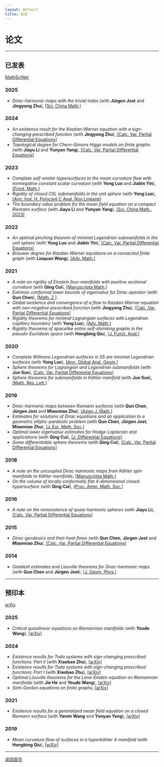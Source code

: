 ```yaml
---
layout: default
title: 论文
---
```


# 论文

---

## <span class="paper-section">已发表</span>

[MathSciNet](https://mathscinet.ams.org/mathscinet/2006/mathscinet/search/author.html?mrauthid=1047065)

### 2025
<ul class="paper-list">
  <li><em>Dirac-harmonic maps with the trivial index</em> (with <strong>Jürgen Jost</strong> and <strong>Jingyong Zhu</strong>), <a href="https://doi.org/10.1007/s11425-023-2283-0" target="_blank">[Sci. China Math.]</a></li>
</ul>

### 2024
<ul class="paper-list">
  <li><em>An existence result for the Kazdan-Warner equation with a sign-changing prescribed function</em> (with <strong>Jingyong Zhu</strong>), <a href="https://doi.org/10.1007/s00526-023-02659-4" target="_blank">[Calc. Var. Partial Differential Equations]</a></li>
  <li><em>Topological degree for Chern-Simons Higgs models on finite graphs</em> (with <strong>Jiayu Li</strong> and <strong>Yunyan Yang</strong>), <a href="https://doi.org/10.1007/s00526-024-02706-8" target="_blank">[Calc. Var. Partial Differential Equations]</a></li>
</ul>

### 2023
<ul class="paper-list">
  <li><em>Complete self-similar hypersurfaces to the mean curvature flow with nonnegative constant scalar curvature</em> (with <strong>Yong Luo</strong> and <strong>Jiabin Yin</strong>), <a href="https://doi.org/10.1007/s11464-021-0229-x" target="_blank">[Front. Math.]</a></li>
  <li><em>Rigidity of closed CSL submanifolds in the unit sphere</em> (with <strong>Yong Luo</strong>), <a href="https://doi.org/10.4171/aihpc/50" target="_blank">[Ann. Inst. H. Poincaré C Anal. Non Linéaire]</a></li>
  <li><em>The boundary value problem for the mean field equation on a compact Riemann surface</em> (with <strong>Jiayu Li</strong> and <strong>Yunyan Yang</strong>), <a href="https://doi.org/10.1007/s11425-021-1962-5" target="_blank">[Sci. China Math., 2023]</a></li>
</ul>

### 2022
<ul class="paper-list">
  <li><em>An optimal pinching theorem of minimal Legendrian submanifolds in the unit sphere</em> (with <strong>Yong Luo</strong> and <strong>Jiabin Yin</strong>), <a href="https://doi.org/10.1007/s00526-022-02304-6" target="_blank">[Calc. Var. Partial Differential Equations]</a></li>
  <li><em>Brouwer degree for Kazdan-Warner equations on a connected finite graph</em> (with <strong>Liuquan Wang</strong>), <a href="https://doi.org/10.1016/j.aim.2022.108422" target="_blank">[Adv. Math.]</a></li>
</ul>

### 2021
<ul class="paper-list">
  <li><em>A note on rigidity of Einstein four-manifolds with positive sectional curvature</em> (with <strong>Qing Cui</strong>), <a href="https://doi.org/10.1007/s00229-020-01217-y" target="_blank">[Manuscripta Math.]</a></li>
  <li><em>Extrinsic conformal lower bounds of eigenvalue for Dirac operator</em> (with <strong>Qun Chen</strong>), <a href="https://doi.org/10.1007/s00209-020-02573-x" target="_blank">[Math. Z.]</a></li>
  <li><em>Global existence and convergence of a flow to Kazdan-Warner equation with non-negative prescribed function</em> (with <strong>Jingyong Zhu</strong>), <a href="https://doi.org/10.1007/s00526-020-01873-8" target="_blank">[Calc. Var. Partial Differential Equations]</a></li>
  <li><em>Rigidity theorems for minimal Lagrangian surfaces with Legendrian capillary boundary</em> (with <strong>Yong Luo</strong>), <a href="https://doi.org/10.1016/j.aim.2021.108124" target="_blank">[Adv. Math.]</a></li>
  <li><em>Rigidity theorems of spacelike entire self-shrinking graphs in the pseudo-Euclidean space</em> (with <strong>Hongbing Qiu</strong>), <a href="https://doi.org/10.1016/j.jfa.2021.109189" target="_blank">[J. Funct. Anal.]</a></li>
</ul>

### 2020
<ul class="paper-list">
  <li><em>Complete Willmore Legendrian surfaces in S5 are minimal Legendrian surfaces</em> (with <strong>Yong Luo</strong>), <a href="https://doi.org/10.1007/s10455-020-09719-4" target="_blank">[Ann. Global Anal. Geom.]</a></li>
  <li><em>Sphere theorems for Lagrangian and Legendrian submanifolds</em> (with <strong>Jun Sun</strong>), <a href="https://doi.org/10.1007/s00526-020-01797-3" target="_blank">[Calc. Var. Partial Differential Equations]</a></li>
  <li><em>Sphere theorems for submanifolds in Kähler manifold</em> (with <strong>Jun Sun</strong>), <a href="https://dx.doi.org/10.4310/MRL.2020.v27.n4.a10" target="_blank">[Math. Res. Lett.]</a></li>
</ul>

### 2019
<ul class="paper-list">
  <li><em>Dirac-harmonic maps between Riemann surfaces</em> (with <strong>Qun Chen</strong>, <strong>Jürgen Jost</strong> and <strong>Miaomiao Zhu</strong>), <a href="https://dx.doi.org/10.4310/AJM.2019.v23.n1.a6" target="_blank">[Asian J. Math.]</a></li>
  <li><em>Estimates for solutions of Dirac equations and an application to a geometric elliptic-parabolic problem</em> (with <strong>Qun Chen</strong>, <strong>Jürgen Jost</strong>, <strong>Miaomiao Zhu</strong>), <a href="https://doi.org/10.4171/JEMS/847" target="_blank">[J. Eur. Math. Soc.]</a></li>
  <li><em>Optimal lower eigenvalue estimates for Hodge-Laplacian and applications</em> (with <strong>Qing Cui</strong>), <a href="https://doi.org/10.1016/j.jde.2018.12.032" target="_blank">[J. Differential Equations]</a></li>
  <li><em>Some differentiable sphere theorems</em> (with <strong>Qing Cui</strong>), <a href="https://doi.org/10.1007/s00526-019-1487-2" target="_blank">[Calc. Var. Partial Differential Equations]</a></li>
</ul>

### 2018
<ul class="paper-list">
  <li><em>A note on the uncoupled Dirac-harmonic maps from Kähler spin manifolds to Kähler manifolds</em>, <a href="https://doi.org/10.1007/s00229-017-0941-8" target="_blank">[Manuscripta Math.]</a></li>
  <li><em>On the volume of locally conformally flat 4-dimensional closed hypersurface</em> (with <strong>Qing Cui</strong>), <a href="https://doi.org/10.1090/proc/13855" target="_blank">[Proc. Amer. Math. Soc.]</a></li>
</ul>

### 2016
<ul class="paper-list">
  <li><em>A note on the nonexistence of quasi-harmonic spheres</em> (with <strong>Jiayu Li</strong>), <a href="https://doi.org/10.1007/s00526-016-1076-6" target="_blank">[Calc. Var. Partial Differential Equations]</a></li>
</ul>

### 2015
<ul class="paper-list">
  <li><em>Dirac-geodesics and their heat flows</em> (with <strong>Qun Chen</strong>, <strong>Jürgen Jost</strong> and <strong>Miaomiao Zhu</strong>), <a href="https://doi.org/10.1007/s00526-015-0877-3" target="_blank">[Calc. Var. Partial Differential Equations]</a></li>
</ul>

### 2014
<ul class="paper-list">
  <li><em>Gradient estimates and Liouville theorems for Dirac-harmonic maps</em> (with <strong>Qun Chen</strong> and <strong>Jürgen Jost</strong>), <a href="http://dx.doi.org/10.1016/j.geomphys.2013.10.011" target="_blank">[J. Geom. Phys.]</a></li>
</ul>

---

## <span class="paper-section">预印本</span>

[arXiv](https://arxiv.org/a/sun_l_3.html)

### 2025
<ul class="paper-list">
  <li><em>Critical quasilinear equations on Riemannian manifolds</em> (with <strong>Youde Wang</strong>), <a href="https://doi.org/10.48550/arXiv.2502.08495" target="_blank">[arXiv]</a></li>
</ul>

### 2024
<ul class="paper-list">
  <li><em>Existence results for Toda systems with sign-changing prescribed functions: Part II</em> (with <strong>Xiaobao Zhu</strong>), <a href="https://doi.org/10.48550/arXiv.2412.07537" target="_blank">[arXiv]</a></li>
  <li><em>Existence results for Toda systems with sign-changing prescribed functions: Part I</em> (with <strong>Xiaobao Zhu</strong>), <a href="https://doi.org/10.48550/arXiv.2412.05578" target="_blank">[arXiv]</a></li>
  <li><em>Optimal Liouville theorems for the Lane-Emden equation on Riemannian manifolds</em> (with <strong>Jie He</strong> and <strong>Youde Wang</strong>), <a href="https://doi.org/10.48550/arXiv.2411.06956" target="_blank">[arXiv]</a></li>
  <li><em>Sinh-Gordon equations on finite graphs</em>, <a href="https://doi.org/10.48550/arXiv.2406.17166" target="_blank">[arXiv]</a></li>
</ul>

### 2021
<ul class="paper-list">
  <li><em>Existence results for a generalized mean field equation on a closed Riemann surface</em> (with <strong>Yamin Wang</strong> and <strong>Yunyan Yang</strong>), <a href="https://doi.org/10.48550/arXiv.2101.03859" target="_blank">[arXiv]</a></li>
</ul>

### 2019
<ul class="paper-list">
  <li><em>Mean curvature flow of surfaces in a hyperkähler 4-manifold</em> (with <strong>Hongbing Qiu</strong>), <a href="https://doi.org/10.48550/arXiv.1902.00645" target="_blank">[arXiv]</a></li>
</ul>

---

<div class="nav-links">
  <a href="index.md">返回首页</a>
</div>
